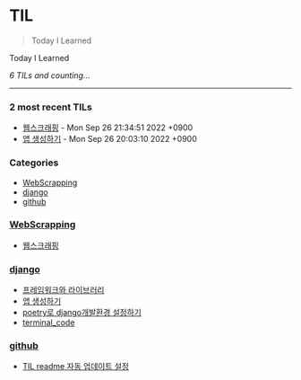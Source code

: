 # TIL
> Today I Learned

Today I Learned


_6 TILs and counting..._

---

### 2 most recent TILs

- [웹스크래핑](WebScrapping/Background_Knowlege.md) - Mon Sep 26 21:34:51 2022 +0900
- [앱 생성하기](django/make_app.md) - Mon Sep 26 20:03:10 2022 +0900

### Categories

- [WebScrapping](#WebScrapping)
- [django](#django)
- [github](#github)

### [WebScrapping](#WebScrapping)
- [웹스크래핑](WebScrapping/Background_Knowlege.md)

### [django](#django)
- [프레임워크와 라이브러리](django/django_framework_library요약.md)
- [앱 생성하기](django/make_app.md)
- [poetry로 django개발환경 설정하기](django/poetry_setting_venv.md)
- [terminal_code](django/terminal_code.md)

### [github](#github)
- [TIL readme 자동 업데이트 설정](github/github_TIL_Readme_Auto업데이트.md)

[1]: https://simonwillison.net/2020/Apr/20/self-rewriting-readme/
[2]: https://github.com/jbranchaud/til

